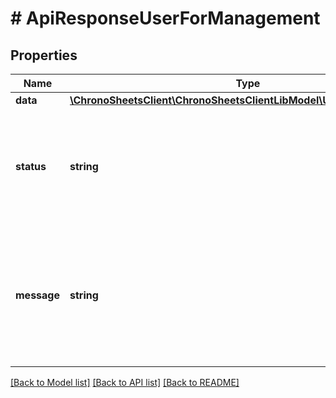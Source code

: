 # # ApiResponseUserForManagement

## Properties

Name | Type | Description | Notes
------------ | ------------- | ------------- | -------------
**data** | [**\ChronoSheetsClient\ChronoSheetsClientLibModel\UserForManagement**](UserForManagement.md) |  | [optional] 
**status** | **string** | The API response status. Indicates if the request was successful, failed or was unauthorised. | [optional] 
**message** | **string** | A message to accompany the response status.  If the Status is failed, this message will hint why it failed and what you need to do. | [optional] 

[[Back to Model list]](../../README.md#documentation-for-models) [[Back to API list]](../../README.md#documentation-for-api-endpoints) [[Back to README]](../../README.md)


